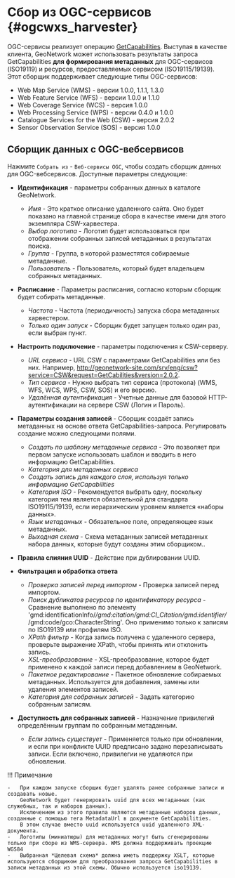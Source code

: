 # Сбор из OGC-сервисов {#ogcwxs_harvester}

OGC-сервисы реализует операцию [GetCapabilities](https://docs.geoserver.org/stable/en/user/services/wms/reference.html#getcapabilities). 
Выступая в качестве клиента, GeoNetwork может использовать результаты запроса GetCapabilities **для формирования метаданных** для OGC-сервисов (ISO19119) и ресурсов, 
предоставляемых сервисом (ISO19115/19139). Этот сборщик поддерживает следующие типы OGC-сервисов:

- Web Map Service (WMS) - версии 1.0.0, 1.1.1, 1.3.0
- Web Feature Service (WFS) - версии 1.0.0 и 1.1.0
- Web Coverage Service (WCS) - версия 1.0.0
- Web Processing Service (WPS) - версии 0.4.0 и 1.0.0
- Catalogue Services for the Web (CSW) - версия 2.0.2
- Sensor Observation Service (SOS) - версия 1.0.0

## Сборщик данных с OGC-вебсервисов

Нажмите `Собрать из` - `Веб-сервисы OGC`, чтобы создать сборщик данных для OGC-вебсервисов. Доступные параметры следующие:

-   **Идентификация** - параметры собранных данных в каталоге GeoNetwork.
    -    *Имя* - Это краткое описание удаленного сайта. Оно будет показано на главной странице сбора в качестве имени для этого экземпляра CSW-харвестера.
    -    *Выбор логотипа* - Логотип будет использоваться при отображении собранных записей метаданных в результатах поиска.
    -    *Группа* - Группа, в которой разместятся собираемые метаданные.
    -    *Пользователь* - Пользователь, который будет владельцем собранных метаданных.
-   **Расписание** - Параметры расписания, согласно которым сборщик будет собирать метаданные.
    -    *Частота* - Частота (периодичность) запуска сбора метаданных харвестером.
    -    *Только один запуск* - Сборщик будет запущен только один раз, если выбран пункт.
-   **Настроить подключение** - параметры подключения к CSW-серверу.
    -    *URL сервиса* - URL CSW с параметрами GetCapabilities или без них. Например, <http://geonetwork-site.com/srv/eng/csw?service=CSW&request=GetCabilities&version=2.0.2>.
    -    *Тип сервиса* - Нужно выбрать тип сервиса (протокола) (WMS, WFS, WCS, WPS, CSW, SOS) и его версию.
    -    *Удалённая аутентификация* - Учетные данные для базовой HTTP-аутентификации на сервере CSW (Логин и Пароль).
-   **Параметры создания записей** - Сборщик создаёт запись метаданных на основе ответа GetCapabilities-запроса. Регулировать создание можно следующими полями.
    -    *Создать по шаблону метаданные сервиса* - Это позволяет при первом запуске использовать шаблон и вводить в него информацию GetCapabilities.
    -    *Категория для метаданных сервиса*
    -    *Создать запись для каждого слоя, используя только информацию GetCapabilities* 
    -    *Категория ISO* - Рекомендуется выбрать одну, поскольку категория тем является обязательной для стандарта ISO19115/19139, если иерархическим уровнем является «наборы данных».
    -    *Язык метаданных* - Обязательное поле, определяющее язык метаданных.
    -    *Выходная схема* - Схема метаданных записей метаданных набора данных, которые будут созданы этим сборщиком..

-   **Правила слияния UUID** - Действие при дублировании UUID.
-   **Фильтрация и обработка ответа**
    -    *Проверка записей перед импортом* - Проверка записей перед импортом.
    -    *Поиск дубликатов ресурсов по идентификатору ресурса* - Сравнение выполнено по элементу 'gmd:identificationInfo/*/gmd:citation/gmd:CI_Citation/gmd:identifier/*/gmd:code/gco:CharacterString'. Оно применимо только к записям по ISO19139 или профилям ISO.
    -    *XPath фильтр* - Когда запись получена с удаленного сервера, проверьте выражение XPath, чтобы принять или отклонить запись. 
    -    *XSL-преобразование* - XSL-преобразование, которое будет применено к каждой записи перед добавлением в GeoNetwork.
    -    *Пакетное редактирование* - Пакетное обновление собираемых метаданных. Используется для добавления, замены или удаления элементов записей.
    -    *Категория для собранных записей* - Задать категорию собранным записям.
-   **Доступность для собранных записей** - Назначение привилегий определённым группам по собранным метаданным.
    -    *Если запись существует* - Применяется только при обновлении, и если при конфликте UUID предписано задано перезаписывать записи. Если включено, привилегии не удаляются при обновлении.

!!! Примечание

    -   При каждом запуске сборщик будет удалять ранее собранные записи и создавать новые. 
        GeoNetwork будет генерировать uuid для всех метаданных (как служебных, так и наборов данных). 
        Исключением из этого правила являются метаданные наборов данных, созданные с помощью тега MetadataUrl в документе GetCapabilities. 
        В этом случае вместо uuid используется uuid удаленного XML-документа.
    -   Логотипы (миниатюры) для метаданных могут быть сгенерированы только при сборе из WMS-сервера. WMS должна поддерживать проекцию WGS84
    -   Выбранная *Целевая схема* должна иметь поддержку XSLT, которые используются сборщиком для преобразования запроса GetCapabilities в записи метаданных из этой схемы. Обычно используется iso19139.
